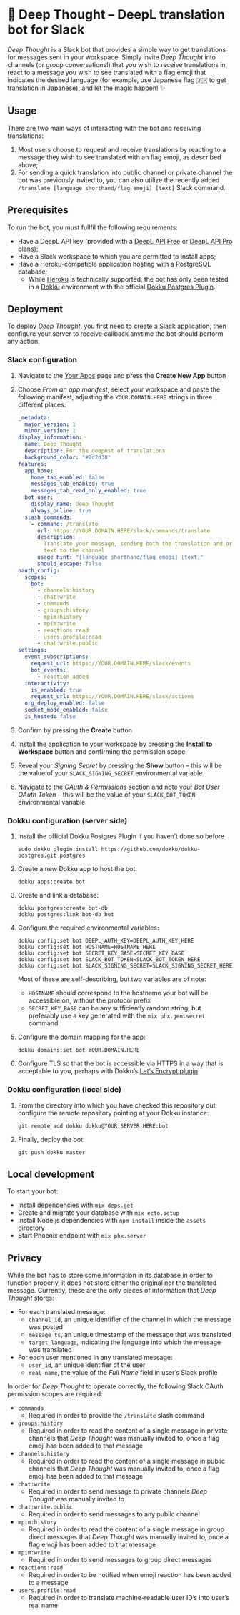 # 🤔 Deep Thought – DeepL translation bot for Slack

_Deep Thought_ is a Slack bot that provides a simple way to get translations for messages sent in your workspace. Simply invite _Deep Thought_ into channels (or group conversations!) that you wish to receive translations in, react to a message you wish to see translated with a flag emoji that indicates the desired language (for example, use Japanese flag 🇯🇵 to get translation in Japanese), and let the magic happen! ✨

## Usage

There are two main ways of interacting with the bot and receiving translations:

1. Most users choose to request and receive translations by reacting to a message they wish to see translated with an flag emoji, as described above;
2. For sending a quick translation into public channel or private channel the bot was previously invited to, you can also utilize the recently added `/translate [language shorthand/flag emoji] [text]` Slack command.

## Prerequisites

To run the bot, you must fullfil the following requirements:

- Have a DeepL API key (provided with a [DeepL API Free](https://www.deepl.com/pro#developer) or [DeepL API Pro plans](https://www.deepl.com/pro#developer));
- Have a Slack workspace to which you are permitted to install apps;
- Have a Heroku-compatible application hosting with a PostgreSQL database;
  - While [Heroku](https://www.heroku.com) is technically supported, the bot has only been tested in a [Dokku](https://dokku.com/) environment with the official [Dokku Postgres Plugin](https://github.com/dokku/dokku-postgres).

## Deployment

To deploy _Deep Thought_, you first need to create a Slack application, then configure your server to receive callback anytime the bot should perform any action.

### Slack configuration

1. Navigate to the [Your Apps](https://api.slack.com/apps) page and press the **Create New App** button
2. Choose _From an app manifest_, select your workspace and paste the following manifest, adjusting the `YOUR.DOMAIN.HERE` strings in three different places:

   ```yaml
   _metadata:
     major_version: 1
     minor_version: 1
   display_information:
     name: Deep Thought
     description: For the deepest of translations
     background_color: "#2c2d30"
   features:
     app_home:
       home_tab_enabled: false
       messages_tab_enabled: true
       messages_tab_read_only_enabled: true
     bot_user:
       display_name: Deep Thought
       always_online: true
     slash_commands:
       - command: /translate
         url: https://YOUR.DOMAIN.HERE/slack/commands/translate
         description:
           Translate your message, sending both the translation and original
           text to the channel
         usage_hint: "[language shorthand/flag emoji] [text]"
         should_escape: false
   oauth_config:
     scopes:
       bot:
         - channels:history
         - chat:write
         - commands
         - groups:history
         - mpim:history
         - mpim:write
         - reactions:read
         - users.profile:read
         - chat:write.public
   settings:
     event_subscriptions:
       request_url: https://YOUR.DOMAIN.HERE/slack/events
       bot_events:
         - reaction_added
     interactivity:
       is_enabled: true
       request_url: https://YOUR.DOMAIN.HERE/slack/actions
     org_deploy_enabled: false
     socket_mode_enabled: false
     is_hosted: false
   ```

3. Confirm by pressing the **Create** button
4. Install the application to your workspace by pressing the **Install to Workspace** button and confirming the permission scope
5. Reveal your _Signing Secret_ by pressing the **Show** button – this will be the value of your `SLACK_SIGNING_SECRET` environmental variable
6. Navigate to the _OAuth & Permissions_ section and note your _Bot User OAuth Token_ – this will be the value of your `SLACK_BOT_TOKEN` environmental variable

### Dokku configuration (server side)

1. Install the official Dokku Postgres Plugin if you haven’t done so before

   ```shell
   sudo dokku plugin:install https://github.com/dokku/dokku-postgres.git postgres
   ```

2. Create a new Dokku app to host the bot:

   ```shell
   dokku apps:create bot
   ```

3. Create and link a database:

   ```shell
   dokku postgres:create bot-db
   dokku postgres:link bot-db bot
   ```

4. Configure the required environmental variables:

   ```shell
   dokku config:set bot DEEPL_AUTH_KEY=DEEPL_AUTH_KEY_HERE
   dokku config:set bot HOSTNAME=HOSTNAME_HERE
   dokku config:set bot SECRET_KEY_BASE=SECRET_KEY_BASE
   dokku config:set bot SLACK_BOT_TOKEN=SLACK_BOT_TOKEN_HERE
   dokku config:set bot SLACK_SIGNING_SECRET=SLACK_SIGNING_SECRET_HERE
   ```

   Most of these are self-describing, but two variables are of note:

   - `HOSTNAME` should correspond to the hostname your bot will be accessible on, without the protocol prefix
   - `SECRET_KEY_BASE` can be any sufficiently random string, but preferably use a key generated with the `mix phx.gen.secret` command

5. Configure the domain mapping for the app:

   ```shell
   dokku domains:set bot YOUR.DOMAIN.HERE
   ```

6. Configure TLS so that the bot is accessible via HTTPS in a way that is acceptable to you, perhaps with Dokku’s [Let’s Encrypt plugin](https://github.com/dokku/dokku-letsencrypt)

### Dokku configuration (local side)

1. From the directory into which you have checked this repository out, configure the remote repository pointing at your Dokku instance:

   ```shell
   git remote add dokku dokku@YOUR.SERVER.HERE:bot
   ```

2. Finally, deploy the bot:

   ```shell
   git push dokku master
   ```

## Local development

To start your bot:

- Install dependencies with `mix deps.get`
- Create and migrate your database with `mix ecto.setup`
- Install Node.js dependencies with `npm install` inside the `assets` directory
- Start Phoenix endpoint with `mix phx.server`

## Privacy

While the bot has to store some information in its database in order to function properly, it does not store either the original nor the translated message. Currently, these are the only pieces of information that _Deep Thought_ stores:

- For each translated message:
  - `channel_id`, an unique identifier of the channel in which the message was posted
  - `message_ts`, an unique timestamp of the message that was translated
  - `target_language`, indicating the language into which the message was translated
- For each user mentioned in any translated message:
  - `user_id`, an unique identifier of the user
  - `real_name`, the value of the _Full Name_ field in user’s Slack profile

In order for _Deep Thought_ to operate correctly, the following Slack OAuth permission scopes are required:

- `commands`
  - Required in order to provide the `/translate` slash command
- `groups:history`
  - Required in order to read the content of a single message in private channels that _Deep Thought_ was manually invited to, once a flag emoji has been added to that message
- `channels:history`
  - Required in order to read the content of a single message in public channels that _Deep Thought_ was manually invited to, once a flag emoji has been added to that message
- `chat:write`
  - Required in order to send message to private channels _Deep Thought_ was manually invited to
- `chat:write.public`
  - Required in order to send messages to any public channel
- `mpim:history`
  - Required in order to read the content of a single message in group direct messages that _Deep Thought_ was manually invited to, once a flag emoji has been added to that message
- `mpim:write`
  - Required in order to send messages to group direct messages
- `reactions:read`
  - Required in order to be notified when emoji reaction has been added to a message
- `users.profile:read`
  - Required in order to translate machine-readable user ID’s into user’s real name

